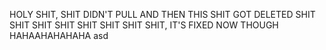 HOLY SHIT, SHIT DIDN'T PULL AND THEN THIS SHIT GOT DELETED SHIT SHIT SHIT SHIT SHIT SHIT
SHIT SHIT, IT'S FIXED NOW THOUGH HAHAAHAHAHAHA
asd
